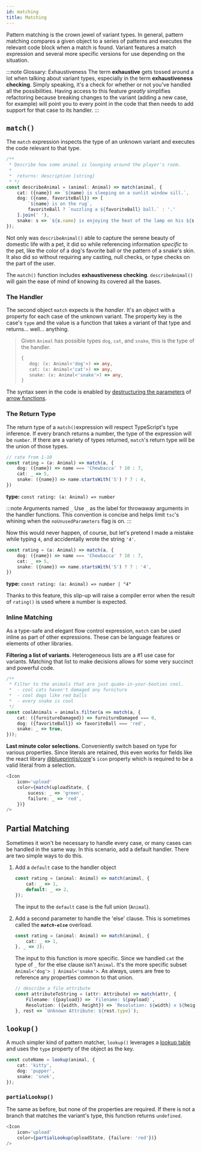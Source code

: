 ```yaml
---
id: matching
title: Matching
---
```


Pattern matching is the crown jewel of variant types. In general, pattern matching compares a given object to a series of patterns and executes the relevant code block when a match is found. Variant features a match expression and several more specific versions for use depending on the situation.

:::note Glossary: Exhaustiveness
The term **exhaustive** gets tossed around a lot when talking about variant types, especially in the term **exhaustiveness checking**. Simply speaking, it's a check for whether or not you've handled all the possibilities. Having access to this feature *greatly* simplifies refactoring because breaking changes to the variant (adding a new case, for example) will point you to every point in the code that then needs to add support for that case to its handler.
:::

## `match()` 

The `match` expression inspects the type of an unknown variant and executes the code relevant to that type.

```typescript
/**
 * Describe how some animal is lounging around the player's room.
 *
 *  returns: description [string]
 * */
const describeAnimal = (animal: Animal) => match(animal, {
    cat: ({name}) => `${name} is sleeping on a sunlit window sill.`,
    dog: ({name, favoriteBall}) => [
        `${name} is on the rug`,
        favoriteBall ? `nuzzling a ${favoriteBall} ball.` : '.' 
    ].join(' '),
    snake: s => `${s.name} is enjoying the heat of the lamp on his ${s.pattern} skin`,
});
```
Not only was `describeAnimal()` able to capture the serene beauty of domestic life with a pet, it did so while referencing information *specific* to the pet, like the color of a dog's favorite ball or the pattern of a snake's skin. It also did so without requiring any casting, null checks, or type checks on the part of the user. 

The `match()` function includes **exhaustiveness checking**. `describeAnimal()` will gain the ease of mind of knowing its covered all the bases. 

### The Handler

The second object `match` expects is the *handler*. It's an object with a property for each case of the unknown variant. The property key is the case's `type` and the value is a function that takes a variant of that type and returns... well... anything.

> Given `Animal` has possible types `dog`, `cat`, and `snake`, this is the type of the handler.
> ```typescript
> {
>    dog: (x: Animal<'dog'>) => any,
>    cat: (x: Animal<'cat'>) => any,
>    snake: (x: Animal<'snake'>) => any,
> }
> ```

The syntax seen in the code is enabled by [destructuring the parameters](https://developer.mozilla.org/en-US/docs/Web/JavaScript/Reference/Operators/Destructuring_assignment) of [arrow functions](https://basarat.gitbook.io/typescript/future-javascript/arrow-functions).

### The Return Type

The return type of a `match()`expression will respect TypeScript's type inference. If every branch returns a number, the type of the expression will be `number`. If there are a variety of types returned, `match`'s return type will be the union of those types.

```typescript
// rate from 1-10
const rating = (a: Animal) => match(a, {
    dog: ({name}) => name === 'Chewbacca' ? 10 : 7, 
    cat: _ => 5,
    snake: ({name}) => name.startsWith('S') ? 7 : 4,
})
```
**type:** `const rating: (a: Animal) => number`

:::note Arguments named `_`
Use `_` as the label for throwaway arguments in the handler functions. This convention is concise and helps limit `tsc`'s whining when the `noUnusedParameters` flag is on.
:::

Now this would never happen, of course, but let's pretend I made a mistake while typing `4`, and accidentally wrote the string `'4'`.
```typescript {4}
const rating = (a: Animal) => match(a, {
    dog: ({name}) => name === 'Chewbacca' ? 10 : 7, 
    cat: _ => 5,
    snake: ({name}) => name.startsWith('S') ? 7 : '4',
})
```

**type:** `const rating: (a: Animal) => number | "4"`

Thanks to this feature, this slip-up will raise a compiler error when the result of `rating()` is used where a number is expected.

### Inline Matching

As a type-safe and elegant flow control expression, `match` can be used inline as part of other expressions. These can be language features or elements of other libraries.

**Filtering a list of variants**. Heterogeneous lists are a #1 use case for variants. Matching that list to make decisions allows for some very succinct and powerful code.

```typescript
/**
 * Filter to the animals that are just quake-in-your-booties cool.
 *  - cool cats haven't damaged any furniture
 *  - cool dogs like red balls
 *  - every snake is cool
 */
const coolAnimals = animals.filter(a => match(a, {
    cat: ({furnitureDamaged}) => furnitureDamaged === 0,
    dog: ({favoriteBall}) => favoriteBall === 'red',
    snake: _ => true,
}));
```

**Last minute color selections.** Conveniently switch based on type for various properties. Since literals are retained, this even works for fields like the react library [@blueprintjs/core]()'s `icon` property which is required to be a valid literal from a selection. 
```typescript
<Icon
    icon='upload'
    color={match(uploadState, {
        sucess: _ => 'green',
        failure: _ => 'red',
    })}
/>
```

## Partial Matching


Sometimes it won't be necessary to handle every case, or many cases can be handled in the same way. In this scenario, add a default handler. There are two simple ways to do this.

 1. Add a `default` case to the handler object

    ```typescript
    const rating = (animal: Animal) => match(animal, {
        cat: _ => 1,
        default: _ => 2,
    });
    ```
    The input to the `default` case is the full union (`Animal`).
 1. Add a second parameter to handle the 'else' clause. This is sometimes called the _**`match-else`**_ overload.
    ```typescript
    const rating = (animal: Animal) => match(animal, {
        cat: _ => 1,
    }, _ => 2);
    ```
    The input to this function is more specific. Since we handled `cat` the type of `_` for the else clause isn't `Animal`. It's the more specific subset `Animal<'dog'> | Animal<'snake'>`. As always, users are free to reference any properties common to that union. 
    ```typescript
    // describe a file attribute
    const attributeToString = (attr: Attribute) => match(attr, {
        Filename: ({payload}) => `Filename: ${payload}`,
        Resolution: ({width, height}) => `Resolution: ${width} x ${height}`,
    }, rest => `Unknown Attribute: ${rest.type}`);
    ```

## `lookup()`

A much simpler kind of pattern matcher, `lookup()` leverages a [lookup table](https://en.wikipedia.org/wiki/Lookup_table) and uses the `type` property of the object as the key.

```typescript
const cuteName = lookup(animal, {
    cat: 'kitty',
    dog: 'pupper',
    snake: 'snek',
});
```
### `partialLookup()`

The same as before, but none of the properties are required. If there is not a branch that matches the variant's type, this function returns `undefined`.
```typescript
<Icon
    icon='upload'
    color={partialLookup(uploadState, {failure: 'red'})}
/>
```